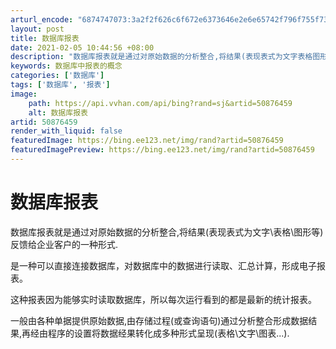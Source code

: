 ```yaml
---
arturl_encode: "6874747073:3a2f2f626c6f672e6373646e2e6e65742f796f755f73686f75:2f61727469636c652f64657461696c732f3530383736343539"
layout: post
title: 数据库报表
date: 2021-02-05 10:44:56 +08:00
description: "数据库报表就是通过对原始数据的分析整合,将结果(表现表式为文字表格图形等"
keywords: 数据库中报表的概念
categories: ['数据库']
tags: ['数据库', '报表']
image:
    path: https://api.vvhan.com/api/bing?rand=sj&artid=50876459
    alt: 数据库报表
artid: 50876459
render_with_liquid: false
featuredImage: https://bing.ee123.net/img/rand?artid=50876459
featuredImagePreview: https://bing.ee123.net/img/rand?artid=50876459
---
```


# 数据库报表

数据库报表就是通过对原始数据的分析整合,将结果(表现表式为文字\表格\图形等)反馈给企业客户的一种形式.
  

是一种可以直接连接数据库，对数据库中的数据进行读取、汇总计算，形成电子报表。
  

这种报表因为能够实时读取数据库，所以每次运行看到的都是最新的统计报表。
  

一般由各种单据提供原始数据,由存储过程(或查询语句)通过分析整合形成数据结果,再经由程序的设置将数据经果转化成多种形式呈现(表格\文字\图表...).